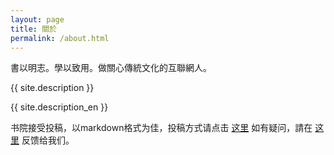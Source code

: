 ```yaml
---
layout: page
title: 關於
permalink: /about.html
---
```


<div id="pageId" title="5"></div>

書以明志。學以致用。做關心傳統文化的互聯網人。

{{ site.description }}

{{ site.description_en }}

书院接受投稿，以markdown格式为佳，投稿方式请点击 [这里](http://futurefriendly.cn/college/college/2015/12/31/%E4%B9%A6%E9%99%A2%E6%8A%95%E7%A8%BF%E6%96%B9%E6%B3%95.html) 如有疑问，請在 [这里](http://futurefriendly.cn/college/contact.html) 反馈给我们。